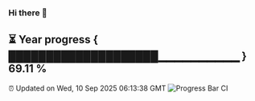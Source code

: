 ### Hi there 👋
⏳ Year progress { ████████████████████▁▁▁▁▁▁▁▁▁▁ } 69.11 %
---
⏰ Updated on Wed, 10 Sep 2025 06:13:38 GMT
![Progress Bar CI](https://github.com/Moyi321/Moyi321/workflows/Progress%20Bar%20CI/badge.svg)
